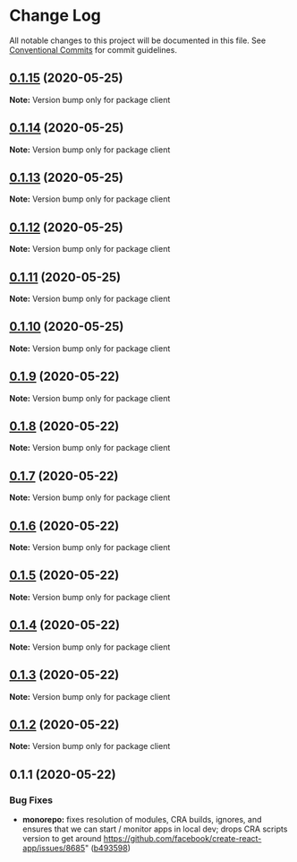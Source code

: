 # Change Log

All notable changes to this project will be documented in this file.
See [Conventional Commits](https://conventionalcommits.org) for commit guidelines.

## [0.1.15](https://github.com/mysticcoders/mysticrobots/compare/client@0.1.14...client@0.1.15) (2020-05-25)

**Note:** Version bump only for package client





## [0.1.14](https://github.com/mysticcoders/mysticrobots/compare/client@0.1.13...client@0.1.14) (2020-05-25)

**Note:** Version bump only for package client





## [0.1.13](https://github.com/mysticcoders/mysticrobots/compare/client@0.1.12...client@0.1.13) (2020-05-25)

**Note:** Version bump only for package client





## [0.1.12](https://github.com/mysticcoders/mysticrobots/compare/client@0.1.11...client@0.1.12) (2020-05-25)

**Note:** Version bump only for package client





## [0.1.11](https://github.com/mysticcoders/mysticrobots/compare/client@0.1.10...client@0.1.11) (2020-05-25)

**Note:** Version bump only for package client





## [0.1.10](https://github.com/mysticcoders/mysticrobots/compare/client@0.1.9...client@0.1.10) (2020-05-25)

**Note:** Version bump only for package client





## [0.1.9](https://github.com/mysticcoders/mysticrobots/compare/client@0.1.8...client@0.1.9) (2020-05-22)

**Note:** Version bump only for package client





## [0.1.8](https://github.com/mysticcoders/mysticrobots/compare/client@0.1.7...client@0.1.8) (2020-05-22)

**Note:** Version bump only for package client





## [0.1.7](https://github.com/mysticcoders/mysticrobots/compare/client@0.1.6...client@0.1.7) (2020-05-22)

**Note:** Version bump only for package client





## [0.1.6](https://github.com/mysticcoders/mysticrobots/compare/client@0.1.5...client@0.1.6) (2020-05-22)

**Note:** Version bump only for package client





## [0.1.5](https://github.com/mysticcoders/mysticrobots/compare/client@0.1.4...client@0.1.5) (2020-05-22)

**Note:** Version bump only for package client





## [0.1.4](https://github.com/mysticcoders/mysticrobots/compare/client@0.1.3...client@0.1.4) (2020-05-22)

**Note:** Version bump only for package client





## [0.1.3](https://github.com/mysticcoders/mysticrobots/compare/client@0.1.2...client@0.1.3) (2020-05-22)

**Note:** Version bump only for package client





## [0.1.2](https://github.com/mysticcoders/mysticrobots/compare/client@0.1.1...client@0.1.2) (2020-05-22)

**Note:** Version bump only for package client





## 0.1.1 (2020-05-22)


### Bug Fixes

* **monorepo:** fixes resolution of modules, CRA builds, ignores, and ensures that we can start / monitor apps in local dev; drops CRA scripts version to get around https://github.com/facebook/create-react-app/issues/8685" ([b493598](https://github.com/mysticcoders/mysticrobots/commit/b49359844154dd7e4d083100dd0093a80dd1a61f))
